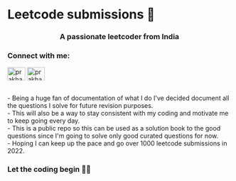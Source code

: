 # Leetcode submissions 📝
<h3 align="center">A passionate leetcoder from India</h3>

<h3 align="left">Connect with me:</h3>
<p align="left">
<a href="https://twitter.com/prakharrai1609" target="blank"><img align="center" src="https://raw.githubusercontent.com/rahuldkjain/github-profile-readme-generator/master/src/images/icons/Social/twitter.svg" alt="prakharrai1609" height="30" width="40" /></a>
<a href="https://linkedin.com/in/prakharrai1609" target="blank"><img align="center" src="https://raw.githubusercontent.com/rahuldkjain/github-profile-readme-generator/master/src/images/icons/Social/linked-in-alt.svg" alt="prakharrai1609" height="30" width="40" /></a>
</p>

<br>
- Being a huge fan of documentation of what I do I've decided document all the questions I solve for future revision purposes.<br>
- This will also be a way to stay consistent with my coding and motivate me to keep going every day.<br>
- This is a public repo so this can be used as a solution book to the good questions since I'm going to solve only good curated questions for now.<br>
- Hoping I can keep up the pace and go over 1000 leetcode submissions in 2022.<br>
<h3>Let the coding begin 👨‍💻</h3>
